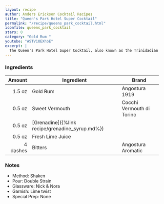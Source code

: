 ```yaml
---
layout: recipe
author: Anders Erickson Cocktail Recipes
title: "Queen's Park Hotel Super Cocktail"
permalink: "/recipe/queens_park_cocktail.html"
iconfile: queens_park_cocktail
stars: 0
category: "Gold Rum "
youtube: "ASTV1OEXhbE"
excerpt: |
  The Queen's Park Hotel Super Cocktail, also known as the Trinidadian Daiquiri, is a complex and flavorful drink that blends the sweetness of grenadine and vermouth with the tartness of lime juice and the spiciness of Angostura bitters.
---
```


### Ingredients

|   Amount | Ingredient                                      | Brand                     |
| -------: | ----------------------------------------------- | ------------------------- |
|   1.5 oz | Gold Rum                                        | Angostura 1919            |
|   0.5 oz | Sweet Vermouth                                  | Cocchi Vermouth di Torino |
|   0.5 oz | [Grenadine]({%link recipe/grenadine_syrup.md%}) |
|   0.5 oz | Fresh Lime Juice                                |
| 4 dashes | Bitters                                         | Angostura Aromatic        |

### Notes

- Method: Shaken
- Pour: Double Strain
- Glassware: Nick & Nora
- Garnish: Lime twist
- Special Prep: None
